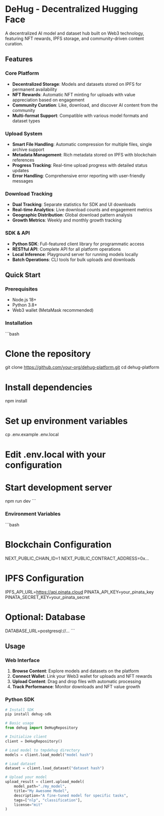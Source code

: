 # DeHug - Decentralized Hugging Face

A decentralized AI model and dataset hub built on Web3 technology, featuring NFT rewards, IPFS storage, and community-driven content curation.

## Features

### Core Platform
- **Decentralized Storage**: Models and datasets stored on IPFS for permanent availability
- **NFT Rewards**: Automatic NFT minting for uploads with value appreciation based on engagement
- **Community Curation**: Like, download, and discover AI content from the community
- **Multi-format Support**: Compatible with various model formats and dataset types

### Upload System
- **Smart File Handling**: Automatic compression for multiple files, single archive support
- **Metadata Management**: Rich metadata stored on IPFS with blockchain references
- **Progress Tracking**: Real-time upload progress with detailed status updates
- **Error Handling**: Comprehensive error reporting with user-friendly messages

### Download Tracking
- **Dual Tracking**: Separate statistics for SDK and UI downloads
- **Real-time Analytics**: Live download counts and engagement metrics
- **Geographic Distribution**: Global download pattern analysis
- **Growth Metrics**: Weekly and monthly growth tracking

### SDK & API
- **Python SDK**: Full-featured client library for programmatic access
- **RESTful API**: Complete API for all platform operations
- **Local Inference**: Playground server for running models locally
- **Batch Operations**: CLI tools for bulk uploads and downloads

## Quick Start

### Prerequisites
- Node.js 18+
- Python 3.8+
- Web3 wallet (MetaMask recommended)

### Installation

\`\`\`bash
# Clone the repository
git clone https://github.com/your-org/dehug-platform.git
cd dehug-platform

# Install dependencies
npm install

# Set up environment variables
cp .env.example .env.local
# Edit .env.local with your configuration

# Start development server
npm run dev
\`\`\`

### Environment Variables

\`\`\`bash
# Blockchain Configuration
NEXT_PUBLIC_CHAIN_ID=1
NEXT_PUBLIC_CONTRACT_ADDRESS=0x...

# IPFS Configuration
IPFS_API_URL=https://api.pinata.cloud
PINATA_API_KEY=your_pinata_key
PINATA_SECRET_KEY=your_pinata_secret

# Optional: Database
DATABASE_URL=postgresql://...
\`\`\`

## Usage

### Web Interface

1. **Browse Content**: Explore models and datasets on the platform
2. **Connect Wallet**: Link your Web3 wallet for uploads and NFT rewards
3. **Upload Content**: Drag and drop files with automatic processing
4. **Track Performance**: Monitor downloads and NFT value growth

### Python SDK

```python
# Install SDK
pip install dehug-sdk

# Basic usage
from dehug import DeHugRepository

# Initialize client
client = DeHugRepository()

# Load model to tmpdehug directory
models = client.load_model("model hash")

# Load dataset
dataset = client.load_dataset("dataset hash")

# Upload your model
upload_result = client.upload_model(
    model_path="./my_model",
    title="My Awesome Model",
    description="A fine-tuned model for specific tasks",
    tags=["nlp", "classification"],
    license="mit"
)
